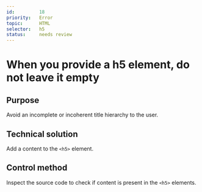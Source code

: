 ```yaml
---
id:         18
priority:   Error
topic:      HTML
selector:   h5
status:     needs review
---
```


# When you provide a h5 element, do not leave it empty

## Purpose

Avoid an incomplete or incoherent title hierarchy to the user.

## Technical solution

Add a content to the `<h5>` element.

## Control method

Inspect the source code to check if content is present in the `<h5>` elements.
